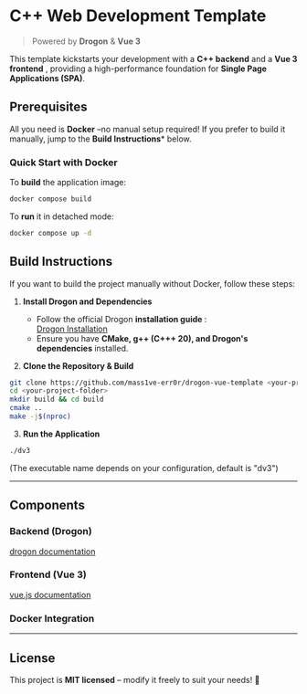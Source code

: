 # C++ Web Development Template
> Powered by **Drogon** & **Vue 3**

This template kickstarts your development with a **C++ backend** and a **Vue 3 frontend** , providing a high-performance foundation for **Single Page Applications (SPA)**.

## Prerequisites
All you need is **Docker** –no manual setup required! If you prefer to build it manually, jump to the **Build Instructions*** below.

### Quick Start with Docker

To **build** the application image:
```sh
docker compose build
``` 

To **run** it in detached mode:
```sh
docker compose up -d
``` 

## Build Instructions
If you want to build the project manually without Docker, follow these steps:

1. **Install Drogon and Dependencies**
    - Follow the official Drogon **installation guide** :   
      [Drogon Installation](https://github.com/drogonframework/drogon/wiki/ENG-02-Installation)
    - Ensure you have **CMake, g++ (C+++ 20), and Drogon's dependencies** installed.


2. **Clone the Repository & Build**
```sh
git clone https://github.com/mass1ve-err0r/drogon-vue-template <your-project-folder>
cd <your-project-folder>
mkdir build && cd build
cmake ..
make -j$(nproc)

```

3. **Run the Application**
```sh
./dv3
``` 

(The executable name depends on your configuration, default is "dv3")


---

## Components

### Backend (Drogon)
[drogon documentation](https://github.com/drogonframework/drogon/wiki)

### Frontend (Vue 3)
[vue.js documentation](https://vuejs.org/?uwu)

### Docker Integration


---

## License
This project is **MIT licensed** – modify it freely to suit your needs! 🚀
